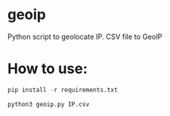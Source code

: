 # geoip
Python script to geolocate IP.
CSV file to GeoIP

# How to use:
```python
pip install -r requirements.txt

python3 geoip.py IP.csv
```

